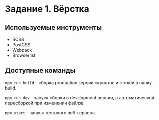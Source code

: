 # Задание 1. Вёрстка

## Используемые инструменты

- SCSS
- PostCSS
- Webpack
- Browserlist

## Доступные команды

`npm run build` - сборка production версии скриптов и стилей в папку build.

`npm run dev` - запуск сборки в development версии, с автоматической пересборкой при изменении файлов.

`npm start` - запуск тестового веб-сервера.
